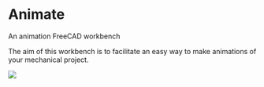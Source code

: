 # Animate
An animation FreeCAD workbench

The aim of this workbench is to facilitate an easy way to make animations of your mechanical project.

![](animation_example.gif)
